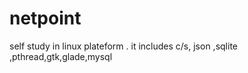 netpoint
========

self study in linux plateform . it includes c/s, json ,sqlite ,pthread,gtk,glade,mysql 